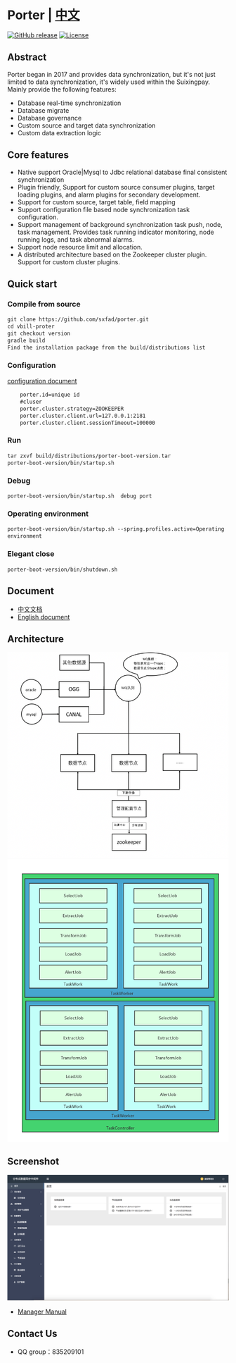 # Porter | [中文](./README.md)

[![GitHub release](https://img.shields.io/badge/release-2.0.2-blue.svg)](https://github.com/sxfad/porter)
[![License](https://img.shields.io/badge/license-Apache%202-4EB1BA.svg)](https://www.apache.org/licenses/LICENSE-2.0.html)



## Abstract

Porter began in 2017 and provides data synchronization, but it's not just limited to data synchronization, it's widely used within the Suixingpay. Mainly provide the following features:

+ Database real-time synchronization
+ Database migrate
+ Database governance
+ Custom source and target data synchronization
+ Custom data extraction logic
 



## Core features

+ Native support Oracle|Mysql to Jdbc relational database final consistent synchronization
+ Plugin friendly, Support for custom source consumer plugins, target loading plugins, and alarm plugins for secondary development.
+ Support for custom source, target table, field mapping
+ Support configuration file based node synchronization task configuration.
+ Support management of background synchronization task push, node, task management. Provides task running indicator monitoring, node running logs, and task abnormal alarms.
+ Support node resource limit and allocation.
+ A distributed architecture based on the Zookeeper cluster plugin. Support for custom cluster plugins.

## Quick start

### Compile from source
```
git clone https://github.com/sxfad/porter.git
cd vbill-proter
git checkout version
gradle build
Find the installation package from the build/distributions list
```


### Configuration
[configuration document](https://github.com/sxfad/porter/blob/master/doc/profiles.md)

```
	porter.id=unique id
	#cluser
	porter.cluster.strategy=ZOOKEEPER
	porter.cluster.client.url=127.0.0.1:2181
	porter.cluster.client.sessionTimeout=100000	
```

### Run
```
tar zxvf build/distributions/porter-boot-version.tar
porter-boot-version/bin/startup.sh
```

### Debug
```
porter-boot-version/bin/startup.sh  debug port
```
### Operating environment
```
porter-boot-version/bin/startup.sh --spring.profiles.active=Operating environment
```
### Elegant close
```
porter-boot-version/bin/shutdown.sh
```

## Document

+ [中文文档](./doc/document.md)
+ [English document](./doc/document_EN.md)

## Architecture

![architecture_design](doc/img/architecture_design.png)
![node-model](./doc/img/node-model.png)


## Screenshot

![Home](doc/img/Home.png)
+ [Manager Manual](./doc/manager_manual.md)


## Contact Us

* QQ group：835209101


